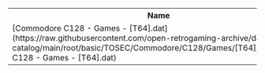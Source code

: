 <table>
<tr><th>Name</th><th>Size</th></tr>
<tr><td>[Commodore C128 - Games - [T64].dat](https://raw.githubusercontent.com/open-retrogaming-archive/dat-catalog/main/root/basic/TOSEC/Commodore/C128/Games/[T64]/Commodore C128 - Games - [T64].dat)</td><td>1422</td></tr>
</table>
